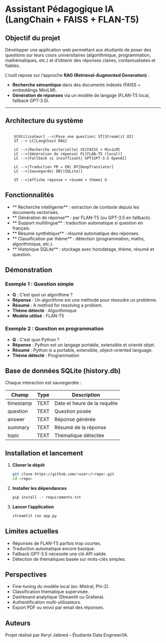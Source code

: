 # Assistant Pédagogique IA (LangChain + FAISS + FLAN-T5)

##  Objectif du projet
Développer une application web permettant aux étudiants de poser des questions sur leurs cours universitaires (algorithmique, programmation, mathématiques, etc.) et d’obtenir des réponses claires, contextualisées et fiables.  

L’outil repose sur l’approche **RAG (Retrieval-Augmented Generation)** :  
- **Recherche sémantique** dans des documents indexés (FAISS + embeddings MiniLM).  
- **Génération de réponses** via un modèle de langage (FLAN-T5 local, fallback GPT-3.5).  

---

##  Architecture du système

```mermaid

    U[Utilisateur] -->|Pose une question| ST[Streamlit UI]
    ST --> LC[LangChain RAG]
    
    LC -->|Recherche vectorielle| VS[FAISS + MiniLM]
    LC -->|Génération de réponse| FL[FLAN-T5 (local)]
    LC -->|Fallback si insuffisant| GPT[GPT-3.5 OpenAI]

    LC -->|Traduction FR ↔ EN| DT[DeepTranslator]
    LC -->|Sauvegarde| DB[(SQLite)]

    ST -->|Affiche réponse + résumé + thème| U
```

##  Fonctionnalités
- ** Recherche intelligente** : extraction de contexte depuis les documents vectorisés.
- ** Génération de réponse** : par FLAN-T5 (ou GPT-3.5 en fallback).
- ** Support multilingue** : traduction automatique si question en français.
- ** Résumé synthétique** : résumé automatique des réponses.
- ** Classification par thème** : détection (programmation, maths, algorithmique, etc.).
- ** Historique SQLite** : stockage avec horodatage, thème, résumé et question.

##  Démonstration
### Exemple 1 : Question simple
- **Q** : C’est quoi un algorithme ?
- **Réponse** : Un algorithme est une méthode pour résoudre un problème.
- **Résumé** : A method for resolving a problem.
- **Thème détecté** : Algorithmique
- **Modèle utilisé** : FLAN-T5

### Exemple 2 : Question en programmation
- **Q** : C'est quoi Python ?
- **Réponse** : Python est un langage portable, extensible et orienté objet.
- **Résumé** : Python is a portable, extensible, object-oriented language.
- **Thème détecté** : Programmation

##  Base de données SQLite (history.db)
Chaque interaction est sauvegardée :

| Champ     | Type  | Description                       |
|-----------|-------|-----------------------------------|
| timestamp | TEXT  | Date et heure de la requête      |
| question  | TEXT  | Question posée                   |
| answer    | TEXT  | Réponse générée                  |
| summary   | TEXT  | Résumé de la réponse             |
| topic     | TEXT  | Thématique détectée              |

##  Installation et lancement
1. **Cloner le dépôt**
   ```bash
   git clone https://github.com/<user>/<repo>.git
   cd <repo>
   ```
2. **Installer les dépendances**
   ```bash
   pip install -r requirements.txt
   ```
3. **Lancer l’application**
   ```bash
   streamlit run app.py
   ```

##  Limites actuelles
- Réponses de FLAN-T5 parfois trop courtes.
- Traduction automatique encore basique.
- Fallback GPT-3.5 nécessite une clé API valide.
- Détection de thématiques basée sur mots-clés simples.

##  Perspectives
- Fine-tuning du modèle local (ex: Mistral, Phi-2).
- Classification thématique supervisée.
- Dashboard analytique (Streamlit ou Grafana).
- Authentification multi-utilisateurs.
- Export PDF ou envoi par email des réponses.

##  Auteurs
Projet réalisé par Keryl Jalbred – Étudiante Data Engineer/IA.

